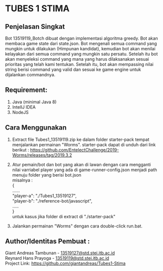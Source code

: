 # TUBES 1 STIMA

## Penjelasan Singkat
Bot 13519119_Botch dibuat dengan implementasi algoritma greedy. Bot akan membaca game state dari state.json. Bot mengenali semua command yang mungkin untuk dilakukan (Himpunan kandidat), kemudian bot akan menilai kelayakan dari semua command yang mungkin satu persatu. Setelah itu bot akan menyeleksi command yang mana yang harus dilaksanakan sesuai prioritas yang telah kami tentukan. Setelah itu, bot akan mempassing nilai string berisi command yang valid dan sesuai ke game engine untuk dijalankan commandnya.


## Requirement:
1. Java (minimal Java 8)
2. IntelIJ IDEA
3. NodeJS

## Cara Menggunakan

1. Extract file Tubes1_13519119.zip ke dalam folder starter-pack tempat menjalankan permainan "Worms". starter-pack dapat di unduh dari link berikut : https://github.com/EntelectChallenge/2019-Worms/releases/tag/2019.3.2 

2. Atur pemain/bot dan bot yang akan di lawan dengan cara mengganti nilai varriabel player yang ada di game-runner-config.json menjadi path menuju folder yang berisi bot.json\
misalnya :\
{\
  ......\
  "player-a": "./Tubes1_13519127",\
  "player-b": "./reference-bot/javascript",\
  .....\
}\
 untuk kasus jika folder di extract di "./starter-pack"

3. Jalankan permainan "Worms" dengan cara double-click run.bat.

## Author/Identitas Pembuat :
Giant Andreas Tambunan - 13519127@std.stei.itb.ac.id\
Reynard Hans Prayoga - 13519119@std.stei.itb.ac.id\
Project Link: https://github.com/giantandreas/Tubes1-Stima
